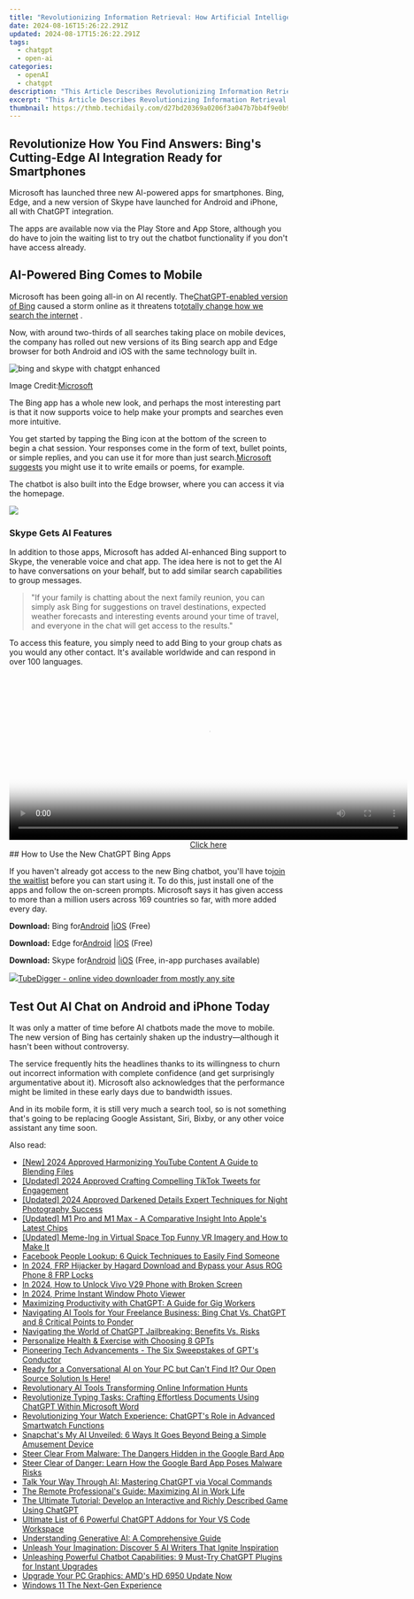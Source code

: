 ```yaml
---
title: "Revolutionizing Information Retrieval: How Artificial Intelligence Is Reshaping Web Browsing"
date: 2024-08-16T15:26:22.291Z
updated: 2024-08-17T15:26:22.291Z
tags:
  - chatgpt
  - open-ai
categories:
  - openAI
  - chatgpt
description: "This Article Describes Revolutionizing Information Retrieval: How Artificial Intelligence Is Reshaping Web Browsing"
excerpt: "This Article Describes Revolutionizing Information Retrieval: How Artificial Intelligence Is Reshaping Web Browsing"
thumbnail: https://thmb.techidaily.com/d27bd20369a0206f3a047b7bb4f9e0b9ec6c2aca32544460f90baebbc95c9231.jpg
---
```


## Revolutionize How You Find Answers: Bing's Cutting-Edge AI Integration Ready for Smartphones

 Microsoft has launched three new AI-powered apps for smartphones. Bing, Edge, and a new version of Skype have launched for Android and iPhone, all with ChatGPT integration.

 The apps are available now via the Play Store and App Store, although you do have to join the waiting list to try out the chatbot functionality if you don't have access already.

## AI-Powered Bing Comes to Mobile

 Microsoft has been going all-in on AI recently. The[ChatGPT-enabled version of Bing](https://www.makeuseof.com/microsoft-bing-gets-chatgpt-ai/) caused a storm online as it threatens to[totally change how we search the internet](https://www.makeuseof.com/is-chatgpt-search-engine-threat/) .

 Now, with around two-thirds of all searches taking place on mobile devices, the company has rolled out new versions of its Bing search app and Edge browser for both Android and iOS with the same technology built in.

![bing and skype with chatgpt enhanced](https://static1.makeuseofimages.com/wordpress/wp-content/uploads/2023/02/bing-and-skype-with-chatgpt-enhanced.jpg)

 Image Credit:[Microsoft](https://blogs.microsoft.com/blog/2023/02/22/the-new-bing-preview-experience-arrives-on-bing-and-edge-mobile-apps-introducing-bing-now-in-skype/)

 The Bing app has a whole new look, and perhaps the most interesting part is that it now supports voice to help make your prompts and searches even more intuitive.

 You get started by tapping the Bing icon at the bottom of the screen to begin a chat session. Your responses come in the form of text, bullet points, or simple replies, and you can use it for more than just search.[Microsoft suggests](https://blogs.microsoft.com/blog/2023/02/22/the-new-bing-preview-experience-arrives-on-bing-and-edge-mobile-apps-introducing-bing-now-in-skype/) you might use it to write emails or poems, for example.

 The chatbot is also built into the Edge browser, where you can access it via the homepage.

<!-- affiliate ads begin -->
<a href="https://shop.systoolsgroup.com/affiliate.php?ACCOUNT=SYSTOOBY&AFFILIATE=108875&PATH=https%3A%2F%2Fwww.systoolsgroup.com%3FAFFILIATE%3D108875%26RESOURCE%3DSysTools%2BGmail%2BBackup"><img src="https://www.systoolsgroup.com/box/gmail-backup.png" border="0"></a>
<!-- affiliate ads end -->
### Skype Gets AI Features

 In addition to those apps, Microsoft has added AI-enhanced Bing support to Skype, the venerable voice and chat app. The idea here is not to get the AI to have conversations on your behalf, but to add similar search capabilities to group messages.

> "If your family is chatting about the next family reunion, you can simply ask Bing for suggestions on travel destinations, expected weather forecasts and interesting events around your time of travel, and everyone in the chat will get access to the results."

 To access this feature, you simply need to add Bing to your group chats as you would any other contact. It's available worldwide and can respond in over 100 languages.

<!-- affiliate ads begin -->
<span id="1993652">
					<video width="720" height="300" style="cursor:pointer"
           poster="//a.impactradius-go.com/display-clicktoplayimage/1993652.jpeg"
           onclick="if(!this.playClicked){this.play();this.setAttribute('controls',true);this.playClicked=true;}">
	   <source src="//a.impactradius-go.com/display-ad/22993-1993652">
	   <img src="//a.impactradius-go.com/display-clicktoplayimage/1993652.jpeg" style="border: none; height: 100%; width: 100%; object-fit: contain">
	</video>
	<div style="width:720px;text-align:center"><a href="javascript:window.open(decodeURIComponent('https%3A%2F%2Fhomestyler.sjv.io%2Fc%2F5597632%2F1993652%2F22993'), '_blank');void(0);">Click here</a></div>
</span>
<img height="0" width="0" src="https://imp.pxf.io/i/5597632/1993652/22993" style="position:absolute;visibility:hidden;" border="0" />
<!-- affiliate ads end -->
## How to Use the New ChatGPT Bing Apps

 If you haven't already got access to the new Bing chatbot, you'll have to[join the waitlist](https://www.makeuseof.com/try-bing-ai-powered-search-engine/) before you can start using it. To do this, just install one of the apps and follow the on-screen prompts. Microsoft says it has given access to more than a million users across 169 countries so far, with more added every day.

**Download:** Bing for[Android](https://www.anrdoezrs.net/links/7251228/type/dlg/sid/UUmuoUeUpU2022079/https://play.google.com/store/apps/details?id=com.microsoft.bing) |[iOS](https://apps.apple.com/us/app/microsoft-bing-search/id345323231) (Free)

**Download:** Edge for[Android](https://www.anrdoezrs.net/links/7251228/type/dlg/sid/UUmuoUeUpU2022079/https://play.google.com/store/apps/details?id=com.microsoft.emmx) |[iOS](https://apps.apple.com/us/app/microsoft-edge-web-browser/id1288723196) (Free)

**Download:** Skype for[Android](https://www.anrdoezrs.net/links/7251228/type/dlg/sid/UUmuoUeUpU2022079/https://play.google.com/store/apps/details?id=com.skype.raider) |[iOS](https://apps.apple.com/us/app/skype/id304878510) (Free, in-app purchases available)

<!-- affiliate ads begin -->
<a href="https://secure.2checkout.com/order/checkout.php?PRODS=4572700&QTY=1&AFFILIATE=108875&CART=1"><img src="	https://www.tubedigger.com/wp-content/uploads/2020/08/tubedigger-software-new.png" border="0">TubeDigger - online video downloader from mostly any site</a>
<!-- affiliate ads end -->
## Test Out AI Chat on Android and iPhone Today

 It was only a matter of time before AI chatbots made the move to mobile. The new version of Bing has certainly shaken up the industry—although it hasn't been without controversy.

 The service frequently hits the headlines thanks to its willingness to churn out incorrect information with complete confidence (and get surprisingly argumentative about it). Microsoft also acknowledges that the performance might be limited in these early days due to bandwidth issues.

 And in its mobile form, it is still very much a search tool, so is not something that's going to be replacing Google Assistant, Siri, Bixby, or any other voice assistant any time soon.


<ins class="adsbygoogle"
     style="display:block"
     data-ad-format="autorelaxed"
     data-ad-client="ca-pub-7571918770474297"
     data-ad-slot="1223367746"></ins>



<ins class="adsbygoogle"
     style="display:block"
     data-ad-client="ca-pub-7571918770474297"
     data-ad-slot="8358498916"
     data-ad-format="auto"
     data-full-width-responsive="true"></ins>

<span class="atpl-alsoreadstyle">Also read:</span>
<div><ul>
<li><a href="https://eaxpv-info.techidaily.com/new-2024-approved-harmonizing-youtube-content-a-guide-to-blending-files/"><u>[New] 2024 Approved  Harmonizing YouTube Content  A Guide to Blending Files</u></a></li>
<li><a href="https://twitter-videos.techidaily.com/updated-2024-approved-crafting-compelling-tiktok-tweets-for-engagement/"><u>[Updated] 2024 Approved  Crafting Compelling TikTok Tweets for Engagement</u></a></li>
<li><a href="https://screen-sharing-recording.techidaily.com/updated-2024-approved-darkened-details-expert-techniques-for-night-photography-success/"><u>[Updated] 2024 Approved  Darkened Details  Expert Techniques for Night Photography Success</u></a></li>
<li><a href="https://extra-skills.techidaily.com/updated-m1-pro-and-m1-max-a-comparative-insight-into-apples-latest-chips/"><u>[Updated] M1 Pro and M1 Max - A Comparative Insight Into Apple's Latest Chips</u></a></li>
<li><a href="https://extra-approaches.techidaily.com/updated-meme-ing-in-virtual-space-top-funny-vr-imagery-and-how-to-make-it/"><u>[Updated] Meme-Ing in Virtual Space  Top Funny VR Imagery and How to Make It</u></a></li>
<li><a href="https://tech-recovery.techidaily.com/facebook-people-lookup-6-quick-techniques-to-easily-find-someone/"><u>Facebook People Lookup: 6 Quick Techniques to Easily Find Someone</u></a></li>
<li><a href="https://android-frp.techidaily.com/in-2024-frp-hijacker-by-hagard-download-and-bypass-your-asus-rog-phone-8-frp-locks-by-drfone-android/"><u>In 2024, FRP Hijacker by Hagard Download and Bypass your Asus ROG Phone 8 FRP Locks</u></a></li>
<li><a href="https://android-unlock.techidaily.com/in-2024-how-to-unlock-vivo-v29-phone-with-broken-screen-by-drfone-android/"><u>In 2024, How to Unlock Vivo V29 Phone with Broken Screen</u></a></li>
<li><a href="https://extra-skills.techidaily.com/in-2024-prime-instant-window-photo-viewer/"><u>In 2024, Prime Instant Window Photo Viewer</u></a></li>
<li><a href="https://tech-revival.techidaily.com/maximizing-productivity-with-chatgpt-a-guide-for-gig-workers/"><u>Maximizing Productivity with ChatGPT: A Guide for Gig Workers</u></a></li>
<li><a href="https://tech-revival.techidaily.com/navigating-ai-tools-for-your-freelance-business-bing-chat-vs-chatgpt-and-8-critical-points-to-ponder/"><u>Navigating AI Tools for Your Freelance Business: Bing Chat Vs. ChatGPT and 8 Critical Points to Ponder</u></a></li>
<li><a href="https://tech-revival.techidaily.com/navigating-the-world-of-chatgpt-jailbreaking-benefits-vs-risks/"><u>Navigating the World of ChatGPT Jailbreaking: Benefits Vs. Risks</u></a></li>
<li><a href="https://tech-revival.techidaily.com/personalize-health-and-exercise-with-choosing-8-gpts/"><u>Personalize Health & Exercise with Choosing 8 GPTs</u></a></li>
<li><a href="https://tech-revival.techidaily.com/pioneering-tech-advancements-the-six-sweepstakes-of-gpts-conductor/"><u>Pioneering Tech Advancements - The Six Sweepstakes of GPT's Conductor</u></a></li>
<li><a href="https://tech-revival.techidaily.com/ready-for-a-conversational-ai-on-your-pc-but-cant-find-it-our-open-source-solution-is-here/"><u>Ready for a Conversational AI on Your PC but Can't Find It? Our Open Source Solution Is Here!</u></a></li>
<li><a href="https://tech-revival.techidaily.com/revolutionary-ai-tools-transforming-online-information-hunts/"><u>Revolutionary AI Tools Transforming Online Information Hunts</u></a></li>
<li><a href="https://tech-revival.techidaily.com/revolutionize-typing-tasks-crafting-effortless-documents-using-chatgpt-within-microsoft-word/"><u>Revolutionize Typing Tasks: Crafting Effortless Documents Using ChatGPT Within Microsoft Word</u></a></li>
<li><a href="https://tech-revival.techidaily.com/revolutionizing-your-watch-experience-chatgpts-role-in-advanced-smartwatch-functions/"><u>Revolutionizing Your Watch Experience: ChatGPT's Role in Advanced Smartwatch Functions</u></a></li>
<li><a href="https://tech-revival.techidaily.com/snapchats-my-ai-unveiled-6-ways-it-goes-beyond-being-a-simple-amusement-device/"><u>Snapchat's My AI Unveiled: 6 Ways It Goes Beyond Being a Simple Amusement Device</u></a></li>
<li><a href="https://tech-revival.techidaily.com/steer-clear-from-malware-the-dangers-hidden-in-the-google-bard-app/"><u>Steer Clear From Malware: The Dangers Hidden in the Google Bard App</u></a></li>
<li><a href="https://tech-revival.techidaily.com/steer-clear-of-danger-learn-how-the-google-bard-app-poses-malware-risks/"><u>Steer Clear of Danger: Learn How the Google Bard App Poses Malware Risks</u></a></li>
<li><a href="https://tech-revival.techidaily.com/talk-your-way-through-ai-mastering-chatgpt-via-vocal-commands/"><u>Talk Your Way Through AI: Mastering ChatGPT via Vocal Commands</u></a></li>
<li><a href="https://tech-revival.techidaily.com/the-remote-professionals-guide-maximizing-ai-in-work-life/"><u>The Remote Professional's Guide: Maximizing AI in Work Life</u></a></li>
<li><a href="https://tech-revival.techidaily.com/the-ultimate-tutorial-develop-an-interactive-and-richly-described-game-using-chatgpt/"><u>The Ultimate Tutorial: Develop an Interactive and Richly Described Game Using ChatGPT</u></a></li>
<li><a href="https://tech-revival.techidaily.com/ultimate-list-of-6-powerful-chatgpt-addons-for-your-vs-code-workspace/"><u>Ultimate List of 6 Powerful ChatGPT Addons for Your VS Code Workspace</u></a></li>
<li><a href="https://tech-revival.techidaily.com/understanding-generative-ai-a-comprehensive-guide/"><u>Understanding Generative AI: A Comprehensive Guide</u></a></li>
<li><a href="https://tech-revival.techidaily.com/unleash-your-imagination-discover-5-ai-writers-that-ignite-inspiration/"><u>Unleash Your Imagination: Discover 5 AI Writers That Ignite Inspiration</u></a></li>
<li><a href="https://tech-revival.techidaily.com/unleashing-powerful-chatbot-capabilities-9-must-try-chatgpt-plugins-for-instant-upgrades/"><u>Unleashing Powerful Chatbot Capabilities: 9 Must-Try ChatGPT Plugins for Instant Upgrades</u></a></li>
<li><a href="https://graphic-issues.techidaily.com/1719817435202-upgrade-your-pc-graphics-amds-hd-6950-update-now/"><u>Upgrade Your PC Graphics: AMD's HD 6950 Update Now</u></a></li>
<li><a href="https://fox-cloud.techidaily.com/windows-11-the-next-gen-experience/"><u>Windows 11  The Next-Gen Experience</u></a></li>
</ul></div>
